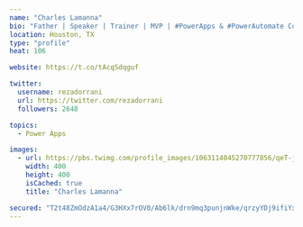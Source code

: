 ```yaml
---
name: "Charles Lamanna"
bio: "Father | Speaker | Trainer | MVP | #PowerApps & #PowerAutomate Community Super User | YouTuber Right-pointing triangle http://youtube.com/c/rezadorrani | Learn - Share - Clockwise rightwards and leftwards open circle arrows"
location: Houston, TX
type: "profile"
heat: 106

website: https://t.co/tAcqSdqguf

twitter:
  username: rezadorrani
  url: https://twitter.com/rezadorrani
  followers: 2648

topics:
  - Power Apps

images:
  - url: https://pbs.twimg.com/profile_images/1063114045270777856/qeT-jpWr_400x400.jpg
    width: 400
    height: 400
    isCached: true
    title: "Charles Lamanna"

secured: "T2t48ZmOdzA1a4/G3HXx7rOV0/Ab6lk/drn9mq3punjnWke/qrzyYDj9ifiYxgy5IloYlj5w0ceK6AQw1IzS73lhTAHsNkgvioJyugBaC2PSO4lf8p8MlIyM9lNjK3ruKK1EIET5Rh+9pqctny7q7MmsZ2ZcJl7z8q9ggls2s0BM6gwxcntaHEcTgX/Lcp/VgjYrIluZSLEebfXVzW+GQRS40ZnWns6V5VzKZ1laB5IPU0QHDpGHGv0KRQ6Kxow03DhIBc2DkyBdyozN0B61pAWGAimvpSUE4KpkItz16mt+lLLzY1yNYiXbYDADXFh+kU7U7/QOY5u2H822hdQN31Ca7vMm72Lbh9HtoTY5/SkJpnf2gy1ZxrnPokqn9QCSXCTr3jxqmWMnYWX8w3pmOBtOCt9BVbpFVwF3al7lZa0=;CDQW9ks+zFvsnbZIlOxYQA=="
---
```


